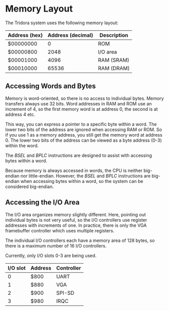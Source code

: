 # Memory Layout

The Tridora system uses the following memory layout:

|Address (hex) |Address (decimal)|Description|
|-------|-----------|------------------------|
|$00000000| 0 | ROM     |
|$00000800| 2048 | I/O area|
|$00001000| 4096 | RAM (SRAM)|
|$00010000| 65536 | RAM (DRAM)|

## Accessing Words and Bytes
Memory is word-oriented, so there is no access to individual bytes. Memory transfers always use 32 bits.
Word addresses in RAM and ROM use an increment of 4, so the first memory word is at address 0, the second is at address 4 etc.

This way, you can express a pointer to a specific byte within a word.
The lower two bits of the address are ignored when accessing RAM or ROM. So if you use 1 as a memory address, you still get the memory word at address 0.
The lower two bits of the address can be viewed as a byte address (0-3) within the word.

The _BSEL_ and _BPLC_ instructions are designed to assist with accessing bytes within a word.

Because memory is always accessed in words, the CPU is neither big-endian nor little-endian. However, the _BSEL_ and _BPLC_
instructions are big-endian when accessing bytes within a word, so the system can be considered big-endian.

## Accessing the I/O Area
The I/O area organizes memory slightly different. Here, pointing out individual bytes is not very useful, so the I/O controllers use register addresses with increments of one. In practice, there is only the VGA framebuffer controller which uses multiple registers.

The individual I/O controllers each have a memory area of 128 bytes, so there is a maximum number of 16 I/O controllers.

Currently, only I/O slots 0-3 are being used.

|I/O slot| Address | Controller |
|--------|---------|------------|
| 0      | $800    | UART       |
| 1      | $880    | VGA        |
| 2      | $900    | SPI-SD     |
| 3      | $980    | IRQC       |
